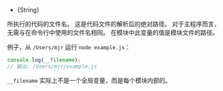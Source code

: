 <!-- YAML
added: v0.0.1
-->

<!-- type=var -->

* {String}

所执行的代码的文件名。
这是代码文件的解析后的绝对路径。
对于主程序而言，无需与在命令行中使用的文件名相同。
在模块中此变量的值是模块文件的路径。

例子，从 `/Users/mjr` 运行 `node example.js`：

```js
console.log(__filename);
// 输出: /Users/mjr/example.js
```

`__filename` 实际上不是一个全局变量，而是每个模块内部的。

